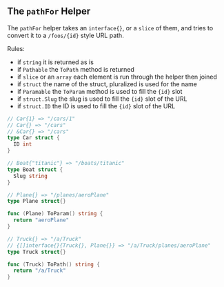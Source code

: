 ## The `pathFor` Helper

The `pathFor` helper takes an `interface{}`, or a `slice` of them,
and tries to convert it to a `/foos/{id}` style URL path.

Rules:
* if `string` it is returned as is
* if `Pathable` the `ToPath` method is returned
* if `slice` or an `array` each element is run through the helper then joined
* if `struct` the name of the struct, pluralized is used for the name
* if `Paramable` the `ToParam` method is used to fill the `{id}` slot
* if `struct.Slug` the slug is used to fill the `{id}` slot of the URL
* if `struct.ID` the ID is used to fill the `{id}` slot of the URL

```go
// Car{1} => "/cars/1"
// Car{} => "/cars"
// &Car{} => "/cars"
type Car struct {
  ID int
}

// Boat{"titanic"} => "/boats/titanic"
type Boat struct {
  Slug string
}

// Plane{} => "/planes/aeroPlane"
type Plane struct{}

func (Plane) ToParam() string {
  return "aeroPlane"
}

// Truck{} => "/a/Truck"
// {[]interface{}{Truck{}, Plane{}} => "/a/Truck/planes/aeroPlane"
type Truck struct{}

func (Truck) ToPath() string {
  return "/a/Truck"
}
```
